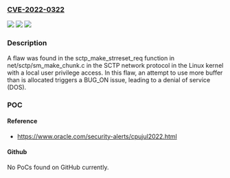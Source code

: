 ### [CVE-2022-0322](https://cve.mitre.org/cgi-bin/cvename.cgi?name=CVE-2022-0322)
![](https://img.shields.io/static/v1?label=Product&message=kernel&color=blue)
![](https://img.shields.io/static/v1?label=Version&message=n%2Fa&color=blue)
![](https://img.shields.io/static/v1?label=Vulnerability&message=CWE-681&color=brighgreen)

### Description

A flaw was found in the sctp_make_strreset_req function in net/sctp/sm_make_chunk.c in the SCTP network protocol in the Linux kernel with a local user privilege access. In this flaw, an attempt to use more buffer than is allocated triggers a BUG_ON issue, leading to a denial of service (DOS).

### POC

#### Reference
- https://www.oracle.com/security-alerts/cpujul2022.html

#### Github
No PoCs found on GitHub currently.

